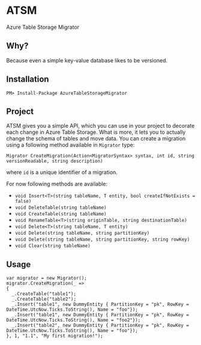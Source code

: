 # ATSM
Azure Table Storage Migrator

## Why?
Because even a simple key-value database likes to be versioned.

## Installation
`PM> Install-Package AzureTableStorageMigrator`

## Project
ATSM gives you a simple API, which you can use in your project to decorate each change in Azure Table Storage. What is more, it lets you to actually change the schema of tables and move data. You can create a migration using a following method available in `Migrator` type:

`Migrator CreateMigration(Action<MigratorSyntax> syntax, int id, string versionReadable, string description)`

where `id` is a unique identifier of a migration.

For now following methods are available:
* `void Insert<T>(string tableName, T entity, bool createIfNotExists = false)`
* `void DeleteTable(string tableName)`
* `void CreateTable(string tableName)`
* `void RenameTable<T>(string originTable, string destinationTable)`
* `void Delete<T>(string tableName, T entity)`
* `void Delete(string tableName, string partitionKey)`
* `void Delete(string tableName, string partitionKey, string rowKey)`
* `void Clear(string tableName)`

## Usage
```
var migrator = new Migrator();
migrator.CreateMigration(_ =>
{
  _.CreateTable("table1");
  _.CreateTable("table2");
  _.Insert("table1", new DummyEntity { PartitionKey = "pk", RowKey = DateTime.UtcNow.Ticks.ToString(), Name = "foo"});
  _.Insert("table1", new DummyEntity { PartitionKey = "pk", RowKey = DateTime.UtcNow.Ticks.ToString(), Name = "foo2"});
  _.Insert("table2", new DummyEntity { PartitionKey = "pk", RowKey = DateTime.UtcNow.Ticks.ToString(), Name = "foo"});
}, 1, "1.1", "My first migration!");
```
